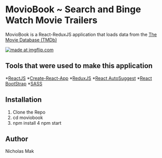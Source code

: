 # MovioBook ~ Search and Binge Watch Movie Trailers

MovioBook is a React-ReduxJS application that loads data from the [The Movie Database (TMDb)](https://www.themoviedb.org/?language=en)

<a href="https://imgflip.com/gif/1ruem7"><img src="https://i.imgflip.com/1ruem7.gif" title="made at imgflip.com"/></a>


## Tools that were used to make this application


*[ReactJS](https://facebook.github.io/react/)
*[Create-React-App](https://github.com/facebookincubator/create-react-app)
*[ReduxJS](http://redux.js.org/)
*[React AutoSuggest](https://github.com/moroshko/react-autosuggest)
*[React BootStrap](https://react-bootstrap.github.io/)
*[SASS](http://sass-lang.com/)

## Installation

1. Clone the Repo
2. cd moviobook
3. npm install
4  npm start

## Author

Nicholas Mak 

